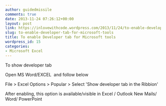 ```yaml
---
author: guidedmissile
comments: true
date: 2013-11-24 07:26:12+00:00
layout: post
link: https://inlovewithcode.wordpress.com/2013/11/24/to-enable-developer-tab-for-microsoft-tools/
slug: to-enable-developer-tab-for-microsoft-tools
title: To enable Developer tab for Microsoft tools
wordpress_id: 15
categories:
- Microsoft Excel
---
```


To show developer tab

Open MS Word/EXCEL  and follow below

File > Excel Options > Popular > Select 'Show developer tab in the Ribbion'

After enabling, this option is available/visible in Excel / Outlook New Mails/ Word/ PowerPoint
